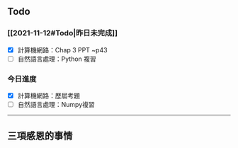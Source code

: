 ## Todo
### [[2021-11-12#Todo|昨日未完成]]
- [x] 計算機網路：Chap 3 PPT ~p43
- [ ] 自然語言處理：Python 複習

### 今日進度
- [x] 計算機網路：歷屆考題
- [ ] 自然語言處理：Numpy複習

---
## 三項感恩的事情

